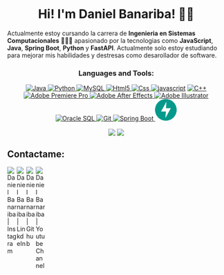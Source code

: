 <div align="center">
  <h1 align="center">Hi! I'm Daniel Banariba! 👋🏽</a></h1>
</div>

Actualmente estoy cursando la carrera de **Ingenieria en Sistemas Computacionales** 👨🏽‍💻 apasionado por la tecnologias como **JavaScript**, **Java**, **Spring Boot**, **Python** y **FastAPI**. Actualmente solo estoy estudiando para mejorar mis habilidades y destresas como desarollador de software.

<!-- Lenguajes y Herramientas que puedo dominar -->
<h3 align="center">Languages and Tools:</h3>
<p align="center"> 
  <a href="https://www.java.com/" target="_blank"><img src="https://img.icons8.com/color/144/000000/java-coffee-cup-logo--v1.png" alt="Java" width="50" height="50"/> </a> 
  <a href="https://www.python.org/" target="_blank"><img src="https://img.icons8.com/color/144/000000/python--v1.png" alt="Python" width="50" height="50"/> </a>
  <a href="https://www.mysql.com/" target="_blank"> <img src="https://img.icons8.com/external-flat-juicy-fish/60/000000/external-sql-coding-and-development-flat-flat-juicy-fish.png" alt="MySQL" width="50" height="50"/> </a> 
  <a href="https://www.w3.org/html/" target="_blank"> <img src="https://img.icons8.com/color/144/000000/html-5--v1.png" alt="Html5" width="50" height="50"/> </a> 
  <a href="https://www.w3schools.com/css/" target="_blank"> <img src="https://img.icons8.com/color/150/000000/css3.png" alt="Css" width="50" height="50"/> </a> 
  <a href="https://developer.mozilla.org/en-US/docs/Web/JavaScript" target="_blank"> <img src="https://img.icons8.com/color/144/000000/javascript--v1.png" alt="javascript" width="50" height="50"/></a> 
  <a href="https://www.cplusplus.com/doc/tutorial/" target="_blank"> <img src="https://img.icons8.com/color/144/000000/c-plus-plus-logo.png" alt="C++" width="50" height="50"/> </a> 
  <a href="https://www.adobe.com/products/premiere.html" target="_blank"> <img src="https://img.icons8.com/color/144/000000/adobe-premiere-pro--v1.png" alt="Adobe Premiere Pro" width="50" height="50"/> </a> 
  <a href="https://www.adobe.com/products/aftereffects.html" target="_blank"> <img src="https://img.icons8.com/color/144/000000/adobe-after-effects--v1.png" alt="Adobe After Effects" width="50" height="50"/> </a> 
  <a href="https://www.adobe.com/products/illustrator.html" target="_blank"> <img src="https://img.icons8.com/color/144/000000/adobe-illustrator--v1.png" alt="Adobe Illustrator" width="50" height="50"/> </a> 
  <a href="https://www.oracle.com/database/" target="_blank"> <img src="https://img.icons8.com/color/144/000000/oracle-logo.png" alt="Oracle SQL" width="50" height="50"/> </a> 
  <a href="https://git-scm.com/" target="_blank"> <img src="https://img.icons8.com/color/144/000000/git.png" alt="Git" width="50" height="50"/> </a> 
  <a href="https://spring.io/projects/spring-boot" target="_blank"> <img src="https://img.icons8.com/color/144/000000/spring-logo.png" alt="Spring Boot" width="50" height="50"/> </a> 
  <a href="https://fastapi.tiangolo.com/" target="_blank"> <img src="/img/fastapi-logo.svg" alt="FastAPI" width="50" height="50"/> </a> 
</p>

<p align="center">
  
<img height="180em" src="https://github-readme-stats.vercel.app/api/top-langs/?username=DanielBanariba&layout=compact&theme=github_dark_dimmed&&show_icons=true" align = "center"/>
<img height="180em" src="https://github-readme-stats.vercel.app/api?username=DanielBanariba&theme=github_dark_dimmed&show_icons=true" align = "center"/>
<!-- Lo voy a comentar porque uno nunca sabe si despues lo quiere volver a ponerlo xd pero es un grafico con un circulo bien cute
[![Top Langs](https://github-readme-stats.vercel.app/api/top-langs/?username=DanielBanariba&layout=pie&theme=github_dark&custom_title=Arthapz%27s%20Top%20Langs)](https://github.com/DanielBanariba/github-readme-stats)
--></p>

## Contactame: 


<!-- Redes Sociales -->
<a href="https://www.instagram.com/danielbanariba">
  <img align="left" alt="Daniel Banariba | Instagram" width="22px" src="https://simpleicons.vercel.app/instagram/fff"/>
</a>
<a href="https://www.linkedin.com/in/danielbanariba">
  <img align="left" alt="Daniel Banariba | LinkdeIn" width="22px" src="https://simpleicons.vercel.app/linkedin/fff"/>
</a>
<a href="https://github.com/DanielBanariba">
  <img align="left" alt="Daniel Banariba | Github" width="22px" src="https://simpleicons.vercel.app/github/fff" />
</a>
  <a href="https://www.youtube.com/@danielbanariba">
  <img align="left" alt="Daniel Banariba | Youtube Channel" width="22px" src="https://simpleicons.vercel.app/youtube/fff" />
</p>


<!--
**DanielBanariba/danielbanariba** is a ✨ _special_ ✨ repository because its `README.md` (this file) appears on your GitHub profile.

Here are some ideas to get you started:

- 🔭 I’m currently working on ...
- 🌱 I’m currently learning ...
- 👯 I’m looking to collaborate on ...
- 🤔 I’m looking for help with ...
- 💬 Ask me about ...
- 📫 How to reach me: ...
- 😄 Pronouns: ...
- ⚡ Fun fact: ...
-->

